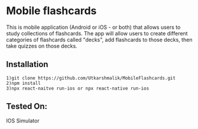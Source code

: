 
# Mobile flashcards

This is mobile application (Android or iOS - or both) that allows users to study collections of flashcards. The app will allow users to create different categories of flashcards called "decks", add flashcards to those decks, then take quizzes on those decks.

## Installation


```
1)git clone https://github.com/Utkarshmalik/MobileFlashcards.git
2)npm install
3)npx react-naitve run-ios or npx react-native run-ios
```

## Tested On:
IOS Simulator
